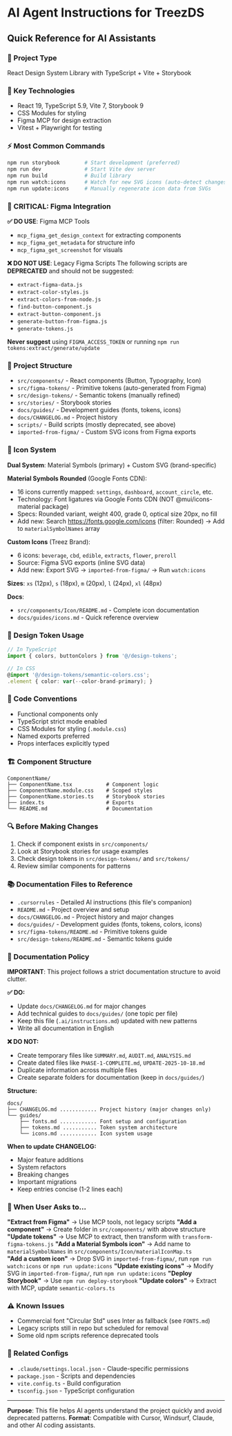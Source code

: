 # AI Agent Instructions for TreezDS

## Quick Reference for AI Assistants

### 🎯 Project Type
React Design System Library with TypeScript + Vite + Storybook

### 🔧 Key Technologies
- React 19, TypeScript 5.9, Vite 7, Storybook 9
- CSS Modules for styling
- Figma MCP for design extraction
- Vitest + Playwright for testing

### ⚡ Most Common Commands
```bash
npm run storybook        # Start development (preferred)
npm run dev              # Start Vite dev server
npm run build            # Build library
npm run watch:icons      # Watch for new SVG icons (auto-detect changes)
npm run update:icons     # Manually regenerate icon data from SVGs
```

### 🚨 CRITICAL: Figma Integration

**✅ DO USE**: Figma MCP Tools
- `mcp_figma_get_design_context` for extracting components
- `mcp_figma_get_metadata` for structure info
- `mcp_figma_get_screenshot` for visuals

**❌ DO NOT USE**: Legacy Figma Scripts
The following scripts are **DEPRECATED** and should not be suggested:
- `extract-figma-data.js`
- `extract-color-styles.js`
- `extract-colors-from-node.js`
- `find-button-component.js`
- `extract-button-component.js`
- `generate-button-from-figma.js`
- `generate-tokens.js`

**Never suggest** using `FIGMA_ACCESS_TOKEN` or running `npm run tokens:extract/generate/update`

### 📁 Project Structure
- `src/components/` - React components (Button, Typography, Icon)
- `src/figma-tokens/` - Primitive tokens (auto-generated from Figma)
- `src/design-tokens/` - Semantic tokens (manually refined)
- `src/stories/` - Storybook stories
- `docs/guides/` - Development guides (fonts, tokens, icons)
- `docs/CHANGELOG.md` - Project history
- `scripts/` - Build scripts (mostly deprecated, see above)
- `imported-from-figma/` - Custom SVG icons from Figma exports

### 🎨 Icon System
**Dual System**: Material Symbols (primary) + Custom SVG (brand-specific)

**Material Symbols Rounded** (Google Fonts CDN):
- 16 icons currently mapped: `settings`, `dashboard`, `account_circle`, etc.
- Technology: Font ligatures via Google Fonts CDN (NOT @mui/icons-material package)
- Specs: Rounded variant, weight 400, grade 0, optical size 20px, no fill
- Add new: Search https://fonts.google.com/icons (filter: Rounded) → Add to `materialSymbolNames` array

**Custom Icons** (Treez Brand):
- 6 icons: `beverage`, `cbd`, `edible`, `extracts`, `flower`, `preroll`
- Source: Figma SVG exports (inline SVG data)
- Add new: Export SVG → `imported-from-figma/` → Run `watch:icons`

**Sizes**: `xs` (12px), `s` (18px), `m` (20px), `l` (24px), `xl` (48px)

**Docs**:
- `src/components/Icon/README.md` - Complete icon documentation
- `docs/guides/icons.md` - Quick reference overview

### 🎨 Design Token Usage
```typescript
// In TypeScript
import { colors, buttonColors } from '@/design-tokens';

// In CSS
@import '@/design-tokens/semantic-colors.css';
.element { color: var(--color-brand-primary); }
```

### 📝 Code Conventions
- Functional components only
- TypeScript strict mode enabled
- CSS Modules for styling (`.module.css`)
- Named exports preferred
- Props interfaces explicitly typed

### 🏗️ Component Structure
```
ComponentName/
├── ComponentName.tsx           # Component logic
├── ComponentName.module.css    # Scoped styles
├── ComponentName.stories.ts    # Storybook stories
├── index.ts                    # Exports
└── README.md                   # Documentation
```

### 🔍 Before Making Changes
1. Check if component exists in `src/components/`
2. Look at Storybook stories for usage examples
3. Check design tokens in `src/design-tokens/` and `src/tokens/`
4. Review similar components for patterns

### 📚 Documentation Files to Reference
- `.cursorrules` - Detailed AI instructions (this file's companion)
- `README.md` - Project overview and setup
- `docs/CHANGELOG.md` - Project history and major changes
- `docs/guides/` - Development guides (fonts, tokens, colors, icons)
- `src/figma-tokens/README.md` - Primitive tokens guide
- `src/design-tokens/README.md` - Semantic tokens guide

### 📝 Documentation Policy

**IMPORTANT**: This project follows a strict documentation structure to avoid clutter.

**✅ DO:**
- Update `docs/CHANGELOG.md` for major changes
- Add technical guides to `docs/guides/` (one topic per file)
- Keep this file (`.ai/instructions.md`) updated with new patterns
- Write all documentation in English

**❌ DO NOT:**
- Create temporary files like `SUMMARY.md`, `AUDIT.md`, `ANALYSIS.md`
- Create dated files like `PHASE-1-COMPLETE.md`, `UPDATE-2025-10-18.md`
- Duplicate information across multiple files
- Create separate folders for documentation (keep in `docs/guides/`)

**Structure:**
```
docs/
├── CHANGELOG.md ............ Project history (major changes only)
└── guides/
    ├── fonts.md ............ Font setup and configuration
    ├── tokens.md ........... Token system architecture
    └── icons.md ............ Icon system usage
```

**When to update CHANGELOG:**
- Major feature additions
- System refactors
- Breaking changes
- Important migrations
- Keep entries concise (1-2 lines each)

### 🎯 When User Asks to...

**"Extract from Figma"** → Use MCP tools, not legacy scripts
**"Add a component"** → Create folder in `src/components/` with above structure
**"Update tokens"** → Use MCP to extract, then transform with `transform-figma-tokens.js`
**"Add a Material Symbols icon"** → Add name to `materialSymbolNames` in `src/components/Icon/materialIconMap.ts`  
**"Add a custom icon"** → Drop SVG in `imported-from-figma/`, run `npm run watch:icons` or `npm run update:icons`
**"Update existing icons"** → Modify SVG in `imported-from-figma/`, run `npm run update:icons`
**"Deploy Storybook"** → Use `npm run deploy-storybook`
**"Update colors"** → Extract with MCP, update `semantic-colors.ts`

### ⚠️ Known Issues
- Commercial font "Circular Std" uses Inter as fallback (see `FONTS.md`)
- Legacy scripts still in repo but scheduled for removal
- Some old npm scripts reference deprecated tools

### 🔗 Related Configs
- `.claude/settings.local.json` - Claude-specific permissions
- `package.json` - Scripts and dependencies
- `vite.config.ts` - Build configuration
- `tsconfig.json` - TypeScript configuration

---

**Purpose**: This file helps AI agents understand the project quickly and avoid deprecated patterns.
**Format**: Compatible with Cursor, Windsurf, Claude, and other AI coding assistants.
